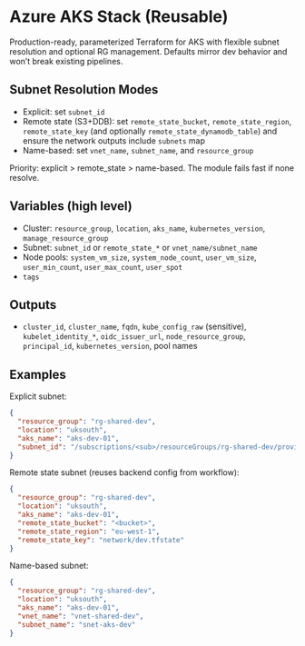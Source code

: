 # Azure AKS Stack (Reusable)

Production-ready, parameterized Terraform for AKS with flexible subnet resolution and optional RG management. Defaults mirror dev behavior and won’t break existing pipelines.

## Subnet Resolution Modes
- Explicit: set `subnet_id`
- Remote state (S3+DDB): set `remote_state_bucket`, `remote_state_region`, `remote_state_key` (and optionally `remote_state_dynamodb_table`) and ensure the network outputs include `subnets` map
- Name-based: set `vnet_name`, `subnet_name`, and `resource_group`

Priority: explicit > remote_state > name-based. The module fails fast if none resolve.

## Variables (high level)
- Cluster: `resource_group`, `location`, `aks_name`, `kubernetes_version`, `manage_resource_group`
- Subnet: `subnet_id` or `remote_state_*` or `vnet_name/subnet_name`
- Node pools: `system_vm_size`, `system_node_count`, `user_vm_size`, `user_min_count`, `user_max_count`, `user_spot`
- `tags`

## Outputs
- `cluster_id`, `cluster_name`, `fqdn`, `kube_config_raw` (sensitive), `kubelet_identity_*`, `oidc_issuer_url`, `node_resource_group`, `principal_id`, `kubernetes_version`, pool names

## Examples

Explicit subnet:
```json
{
  "resource_group": "rg-shared-dev",
  "location": "uksouth",
  "aks_name": "aks-dev-01",
  "subnet_id": "/subscriptions/<sub>/resourceGroups/rg-shared-dev/providers/Microsoft.Network/virtualNetworks/vnet-shared-dev/subnets/snet-aks-dev"
}
```

Remote state subnet (reuses backend config from workflow):
```json
{
  "resource_group": "rg-shared-dev",
  "location": "uksouth",
  "aks_name": "aks-dev-01",
  "remote_state_bucket": "<bucket>",
  "remote_state_region": "eu-west-1",
  "remote_state_key": "network/dev.tfstate"
}
```

Name-based subnet:
```json
{
  "resource_group": "rg-shared-dev",
  "location": "uksouth",
  "aks_name": "aks-dev-01",
  "vnet_name": "vnet-shared-dev",
  "subnet_name": "snet-aks-dev"
}
```

